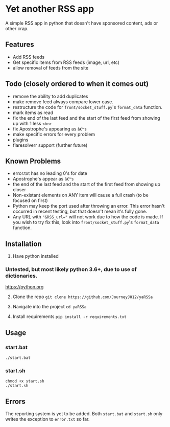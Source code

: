 # Yet another RSS app

A simple RSS app in python that doesn't have sponsored content, ads or other crap.


## Features

- Add RSS feeds
- Get specific items from RSS feeds (image, url, etc)
- allow removal of feeds from the site


## Todo (closely ordered to when it comes out)

- remove the ability to add duplicates
- make remove feed always compare lower case.
- restructure the code for `front/socket_stuff.py`'s `format_data` function.
- mark items as read
- fix the end of the last feed and the start of the first feed from showing up with 1 less `<br>`
- fix Apostrophe's appearing as `â€™s`
- make specific errors for every problem
- plugins
- flaresolverr support (further future)


## Known Problems

- error.txt has no leading 0's for date
- Apostrophe's appear as `â€™s`
- the end of the last feed and the start of the first feed from showing up closer
- Non-existant elements on ANY item will cause a full crash (to be focused on first)
- Python may keep the port used after throwing an error. 
This error hasn't occurred in recent testing, but that doesn't mean it's fully gone.
- Any URL with `"&RSS_url="` will not work due to how the code is made. If you wish to try fix this, look into `front/socket_stuff.py`'s `format_data` function. 

## Installation

1. Have python installed 

### Untested, but most likely python 3.6+, due to use of dictionaries.

https://python.org

2. Clone the repo
`git clone https://github.com/JourneyJ012/yaRSSa`

3. Navigate into the project
`cd yaRSSa`

4. Install requirements
`pip install -r requirements.txt`


## Usage

### start.bat

`./start.bat`

### start.sh

```
chmod +x start.sh
./start.sh
```


## Errors

The reporting system is yet to be added. Both `start.bat` and `start.sh` only writes the exception to `error.txt` so far. 